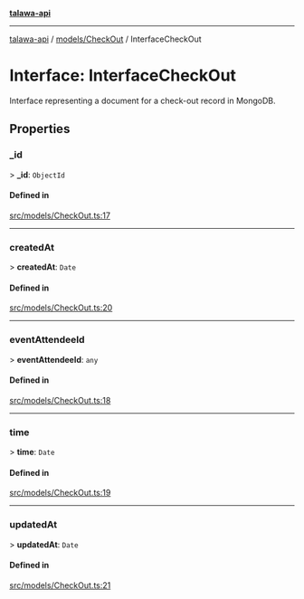 [**talawa-api**](../../../README.md)

***

[talawa-api](../../../modules.md) / [models/CheckOut](../README.md) / InterfaceCheckOut

# Interface: InterfaceCheckOut

Interface representing a document for a check-out record in MongoDB.

## Properties

### \_id

\> **\_id**: `ObjectId`

#### Defined in

[src/models/CheckOut.ts:17](https://github.com/PalisadoesFoundation/talawa-api/blob/3a5276aff43f5de4f7fab3ec9683a420dcdc7a06/src/models/CheckOut.ts#L17)

***

### createdAt

\> **createdAt**: `Date`

#### Defined in

[src/models/CheckOut.ts:20](https://github.com/PalisadoesFoundation/talawa-api/blob/3a5276aff43f5de4f7fab3ec9683a420dcdc7a06/src/models/CheckOut.ts#L20)

***

### eventAttendeeId

\> **eventAttendeeId**: `any`

#### Defined in

[src/models/CheckOut.ts:18](https://github.com/PalisadoesFoundation/talawa-api/blob/3a5276aff43f5de4f7fab3ec9683a420dcdc7a06/src/models/CheckOut.ts#L18)

***

### time

\> **time**: `Date`

#### Defined in

[src/models/CheckOut.ts:19](https://github.com/PalisadoesFoundation/talawa-api/blob/3a5276aff43f5de4f7fab3ec9683a420dcdc7a06/src/models/CheckOut.ts#L19)

***

### updatedAt

\> **updatedAt**: `Date`

#### Defined in

[src/models/CheckOut.ts:21](https://github.com/PalisadoesFoundation/talawa-api/blob/3a5276aff43f5de4f7fab3ec9683a420dcdc7a06/src/models/CheckOut.ts#L21)
